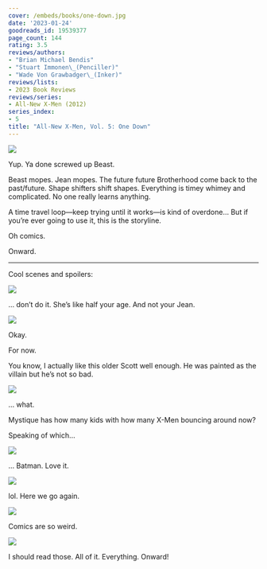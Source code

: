 ```yaml
---
cover: /embeds/books/one-down.jpg
date: '2023-01-24'
goodreads_id: 19539377
page_count: 144
rating: 3.5
reviews/authors:
- "Brian Michael Bendis"
- "Stuart Immonen\_(Penciller)"
- "Wade Von Grawbadger\_(Inker)"
reviews/lists:
- 2023 Book Reviews
reviews/series:
- All-New X-Men (2012)
series_index:
- 5
title: "All-New X-Men, Vol. 5: One Down"
---
```

![](/embeds/books/attachments/all-new-x-men-5-7ff825.png)

Yup. Ya done screwed up Beast. 

Beast mopes. Jean mopes. The future future Brotherhood come back to the past/future. Shape shifters shift shapes. Everything is timey whimey and complicated. No one really learns anything. 

A time travel loop—keep trying until it works—is kind of overdone… But if you’re ever going to use it, this is the storyline. 

Oh comics. 

Onward. 

<!--more-->

---


Cool scenes and spoilers:

![](/embeds/books/attachments/all-new-x-men-5-8db477.png)

… don’t do it. She’s like half your age. And not your Jean. 

![](/embeds/books/attachments/all-new-x-men-5-d66d89.png)

Okay. 

For now. 

You know, I actually like this older Scott well enough. He was painted as the villain but he’s not so bad. 

![](/embeds/books/attachments/all-new-x-men-5-54bfc9.png)

… what. 

Mystique has how many kids with how many X-Men bouncing around now? 

Speaking of which…

![](/embeds/books/attachments/all-new-x-men-5-02e325.png)

… Batman. Love it. 

![](/embeds/books/attachments/all-new-x-men-5-46f4bc.png)

lol. Here we go again. 

![](/embeds/books/attachments/all-new-x-men-5-dac01c.png)

Comics are so weird. 

![](/embeds/books/attachments/all-new-x-men-5-22755a.png)

I should read those. All of it. Everything. Onward!


